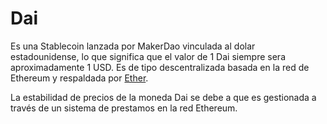 # Dai

Es una Stablecoin lanzada por MakerDao vinculada al dolar estadounidense, lo que significa que el valor de 1 Dai siempre
sera aproximadamente 1 USD. Es de tipo descentralizada basada en la red de Ethereum y respaldada por [Ether].

La estabilidad de precios de la moneda Dai se debe a que es gestionada a través de un sistema de prestamos en la red
Ethereum.

<!-- [stablecoin]: /stablecoin/ -->
<!-- [makerdao]: /makerDao/ -->
<!-- [ethereum]: /ethereum/ -->

[ether]: /criptomonedas/eth/
